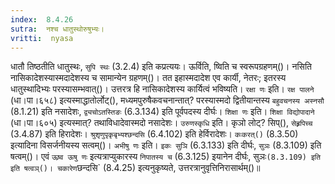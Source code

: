```yaml
---
index:  8.4.26
sutra:  नश्च धातुस्थोरुषुभ्यः।
vritti:  nyasa
---
```


धातौ तिष्ठतीति धातुस्थः, `सुपि स्थः` (3.2.4) इति कप्रत्ययः। ऊर्विति, ष्विति च स्वरूपग्रहणम्()। नसिति नासिकादेशस्यास्मदादेशस्य च सामान्येन ग्रहणम्()। तत इहास्मदादेश एव कार्यी, नेतरः; इतरस्य धातुस्थादिभ्यः परस्यासम्भवात्()। उत्तरत्र हि नासिकादेशस्य कार्यित्वं भविष्यति। `रक्षा णः` इति। `रक्ष पालने` (धा।पा।६५८) इत्यस्माद्धातोर्लोट्(), मध्यमपुरुषैकवचनान्तात्? परस्यास्मदो द्वितीयान्तस्य `बहुवचनस्य अस्नसौ` (8.1.21) इति नसादेशः, `द्व्यचोऽतस्तिङः` (6.3.134) इति पूर्वपदस्य दीर्घः। `शिक्षा णः` इति। `शिक्षा विद्योपादाने` (धा।पा।६०५) इत्यस्मात्? तथाविधादेवास्मदो नसादेशः। `उरुणस्कृधि` इति। कृञो लोट्? सिप्(), `सेह्र्रपिच्च` (3.4.87) इति हिरादेशः। `श्रुशृणुपृकृबृभ्यश्छन्दसि` (6.4.102) इति हेर्विरादेशः। `कःकरत्()` (8.3.50) इत्यादिना विसर्जनीयस्य सत्वम्()। `अभीषु णः` इति। `इकः सुञि` (6.3.133) इति दीर्घः, `सुञः` (8.3.109) इति षत्वम्()। एवं `ऊष्र्व ऊषु णः` इत्यत्राप्युकारस्य `निपातस्य च` (6.3.125) इयानेन दीर्घः, सुञः` (8.3.109) इति इति षत्वञ्()। चकारेण `छन्दसि` (8.4.25) इत्यनुकृष्यते, उत्तरत्रानुवृत्तिनिरासार्थम्()॥

